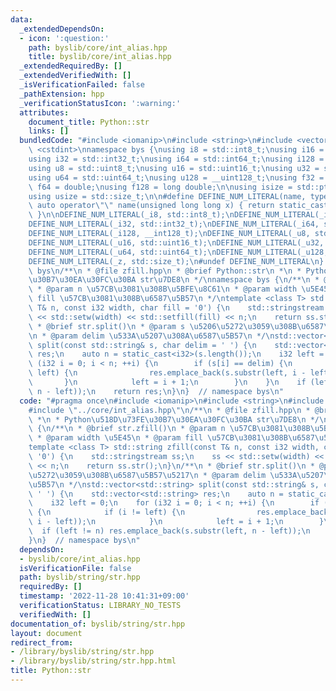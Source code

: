 ```yaml
---
data:
  _extendedDependsOn:
  - icon: ':question:'
    path: byslib/core/int_alias.hpp
    title: byslib/core/int_alias.hpp
  _extendedRequiredBy: []
  _extendedVerifiedWith: []
  _isVerificationFailed: false
  _pathExtension: hpp
  _verificationStatusIcon: ':warning:'
  attributes:
    document_title: Python::str
    links: []
  bundledCode: "#include <iomanip>\n#include <string>\n#include <vector>\n#include\
    \ <cstdint>\nnamespace bys {\nusing i8 = std::int8_t;\nusing i16 = std::int16_t;\n\
    using i32 = std::int32_t;\nusing i64 = std::int64_t;\nusing i128 = __int128_t;\n\
    using u8 = std::uint8_t;\nusing u16 = std::uint16_t;\nusing u32 = std::uint32_t;\n\
    using u64 = std::uint64_t;\nusing u128 = __uint128_t;\nusing f32 = float;\nusing\
    \ f64 = double;\nusing f128 = long double;\n\nusing isize = std::ptrdiff_t;\n\
    using usize = std::size_t;\n\n#define DEFINE_NUM_LITERAL(name, type) \\\n    constexpr\
    \ auto operator\"\" name(unsigned long long x) { return static_cast<type>(x);\
    \ }\n\nDEFINE_NUM_LITERAL(_i8, std::int8_t);\nDEFINE_NUM_LITERAL(_i16, std::int16_t);\n\
    DEFINE_NUM_LITERAL(_i32, std::int32_t);\nDEFINE_NUM_LITERAL(_i64, std::int64_t);\n\
    DEFINE_NUM_LITERAL(_i128, __int128_t);\nDEFINE_NUM_LITERAL(_u8, std::uint8_t);\n\
    DEFINE_NUM_LITERAL(_u16, std::uint16_t);\nDEFINE_NUM_LITERAL(_u32, std::uint32_t);\n\
    DEFINE_NUM_LITERAL(_u64, std::uint64_t);\nDEFINE_NUM_LITERAL(_u128, __uint128_t);\n\
    DEFINE_NUM_LITERAL(_z, std::size_t);\n#undef DEFINE_NUM_LITERAL\n}  // namespace\
    \ bys\n/**\n * @file zfill.hpp\n * @brief Python::str\n *\n * Python\u518D\u73FE\
    \u30B7\u30EA\u30FC\u30BA str\u7DE8\n */\nnamespace bys {\n/**\n * @brief str.zfill()\n\
    \ * @param n \u57CB\u3081\u308B\u5BFE\u8C61\n * @param width \u5E45\n * @param\
    \ fill \u57CB\u3081\u308B\u6587\u5B57\n */\ntemplate <class T> std::string zfill(const\
    \ T& n, const i32 width, char fill = '0') {\n    std::stringstream ss;\n    ss\
    \ << std::setw(width) << std::setfill(fill) << n;\n    return ss.str();\n}\n/**\n\
    \ * @brief str.split()\n * @param s \u5206\u5272\u3059\u308B\u6587\u5B57\u5217\
    \n * @param delim \u533A\u5207\u308A\u6587\u5B57\n */\nstd::vector<std::string>\
    \ split(const std::string& s, char delim = ' ') {\n    std::vector<std::string>\
    \ res;\n    auto n = static_cast<i32>(s.length());\n    i32 left = 0;\n    for\
    \ (i32 i = 0; i < n; ++i) {\n        if (s[i] == delim) {\n            if (i !=\
    \ left) {\n                res.emplace_back(s.substr(left, i - left));\n     \
    \       }\n            left = i + 1;\n        }\n    }\n    if (left != n) res.emplace_back(s.substr(left,\
    \ n - left));\n    return res;\n}\n}  // namespace bys\n"
  code: "#pragma once\n#include <iomanip>\n#include <string>\n#include <vector>\n\
    #include \"../core/int_alias.hpp\"\n/**\n * @file zfill.hpp\n * @brief Python::str\n\
    \ *\n * Python\u518D\u73FE\u30B7\u30EA\u30FC\u30BA str\u7DE8\n */\nnamespace bys\
    \ {\n/**\n * @brief str.zfill()\n * @param n \u57CB\u3081\u308B\u5BFE\u8C61\n\
    \ * @param width \u5E45\n * @param fill \u57CB\u3081\u308B\u6587\u5B57\n */\n\
    template <class T> std::string zfill(const T& n, const i32 width, char fill =\
    \ '0') {\n    std::stringstream ss;\n    ss << std::setw(width) << std::setfill(fill)\
    \ << n;\n    return ss.str();\n}\n/**\n * @brief str.split()\n * @param s \u5206\
    \u5272\u3059\u308B\u6587\u5B57\u5217\n * @param delim \u533A\u5207\u308A\u6587\
    \u5B57\n */\nstd::vector<std::string> split(const std::string& s, char delim =\
    \ ' ') {\n    std::vector<std::string> res;\n    auto n = static_cast<i32>(s.length());\n\
    \    i32 left = 0;\n    for (i32 i = 0; i < n; ++i) {\n        if (s[i] == delim)\
    \ {\n            if (i != left) {\n                res.emplace_back(s.substr(left,\
    \ i - left));\n            }\n            left = i + 1;\n        }\n    }\n  \
    \  if (left != n) res.emplace_back(s.substr(left, n - left));\n    return res;\n\
    }\n}  // namespace bys\n"
  dependsOn:
  - byslib/core/int_alias.hpp
  isVerificationFile: false
  path: byslib/string/str.hpp
  requiredBy: []
  timestamp: '2022-11-28 10:41:31+09:00'
  verificationStatus: LIBRARY_NO_TESTS
  verifiedWith: []
documentation_of: byslib/string/str.hpp
layout: document
redirect_from:
- /library/byslib/string/str.hpp
- /library/byslib/string/str.hpp.html
title: Python::str
---
```

